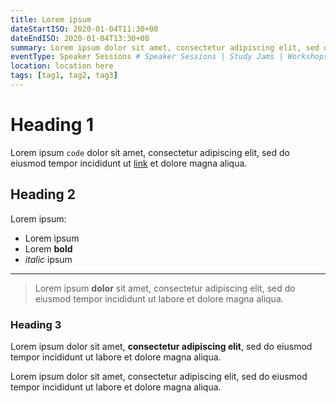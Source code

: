 ```yaml
---
title: Lorem ipsum
dateStartISO: 2020-01-04T11:30+08
dateEndISO: 2020-01-04T13:30+08
summary: Lorem ipsum dolor sit amet, consectetur adipiscing elit, sed do eiusmod tempor incididunt ut labore et dolore magna aliqua.
eventType: Speaker Sessions # Speaker Sessions | Study Jams | Workshops | Tech Solutions
location: location here
tags: [tag1, tag2, tag3]
---
```

# Heading 1

Lorem ipsum `code` dolor sit amet, consectetur adipiscing elit, sed do eiusmod tempor incididunt ut [link](/) et dolore magna aliqua.

## Heading 2

Lorem ipsum:

- Lorem ipsum
- Lorem **bold**
- *italic* ipsum

---

> Lorem ipsum **dolor** sit amet, consectetur adipiscing elit, sed do eiusmod tempor incididunt ut labore et dolore magna aliqua. 

### Heading 3

Lorem ipsum dolor sit amet, **consectetur adipiscing elit**, sed do eiusmod tempor incididunt ut labore et dolore magna aliqua.

Lorem ipsum dolor sit amet, consectetur adipiscing elit, sed do eiusmod tempor incididunt ut labore et dolore magna aliqua.